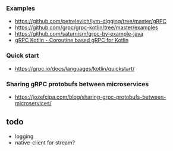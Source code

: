### Examples

 - https://github.com/petrelevich/jvm-digging/tree/master/gRPC
 - https://github.com/grpc/grpc-kotlin/tree/master/examples
 - https://github.com/saturnism/grpc-by-example-java
 - [gRPC Kotlin - Coroutine based gRPC for Kotlin](https://github.com/rouzwawi/grpc-kotlin)

### Quick start
 - https://grpc.io/docs/languages/kotlin/quickstart/

### Sharing gRPC protobufs between microservices

 - https://jozefcipa.com/blog/sharing-grpc-protobufs-between-microservices/


## todo
 - logging
 - native-client for stream?